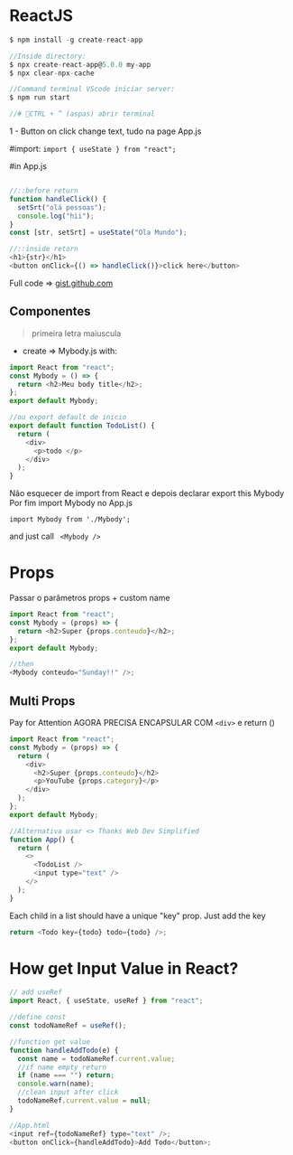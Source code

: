 # ReactJS

```js
$ npm install -g create-react-app

//Inside directory:
$ npx create-react-app@5.0.0 my-app
$ npx clear-npx-cache

//Command terminal VScode iniciar server:
$ npm run start

//# 📌CTRL + ” (aspas) abrir terminal
```

1 - Button on click change text, tudo na page App.js

#import:
`import { useState } from "react";`

#in App.js

```js

//::before return
function handleClick() {
  setSrt("olá pessoas");
  console.log("hii");
}
const [str, setSrt] = useState("Ola Mundo");

//::inside retorn
<h1>{str}</h1>
<button onClick={() => handleClick()}>click here</button>
```

Full code => [gist.github.com](https://gist.github.com/geraldotech/041a1ab161bd36112d591f391397a20a#file-app-js)

## Componentes

> primeira letra maiuscula

- create => Mybody.js with:

```js
import React from "react";
const Mybody = () => {
  return <h2>Meu body title</h2>;
};
export default Mybody;

//ou export default de inicio
export default function TodoList() {
  return (
    <div>
      <p>todo </p>
    </div>
  );
}

```

Não esquecer de import from React e depois declarar export this Mybody Por fim import Mybody no App.js

`import Mybody from './Mybody';`

and just call ` <Mybody />`

# Props

Passar o parâmetros props + custom name

```js
import React from "react";
const Mybody = (props) => {
  return <h2>Super {props.conteudo}</h2>;
};
export default Mybody;

//then
<Mybody conteudo="Sunday!!" />;
```

## Multi Props

Pay for Attention AGORA PRECISA ENCAPSULAR COM `<div>` e return ()

```js
import React from "react";
const Mybody = (props) => {
  return (
    <div>
      <h2>Super {props.conteudo}</h2>
      <p>YouTube {props.category}</p>
    </div>
  );
};
export default Mybody;

//Alternativa usar <> Thanks Web Dev Simplified
function App() {
  return (
    <>
      <TodoList />
      <input type="text" />
    </>
  );
}
```

Each child in a list should have a unique "key" prop. Just add the key

```js
return <Todo key={todo} todo={todo} />;
```

# How get Input Value in React?

```js
// add useRef
import React, { useState, useRef } from "react";

//define const
const todoNameRef = useRef();

//function get value
function handleAddTodo(e) {
  const name = todoNameRef.current.value;
  //if name empty return
  if (name === "") return;
  console.warn(name);
  //clean input after click
  todoNameRef.current.value = null;
}

//App.html
<input ref={todoNameRef} type="text" />;
<button onClick={handleAddTodo}>Add Todo</button>;
```
